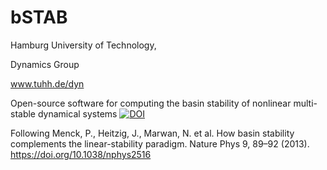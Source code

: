 # bSTAB

Hamburg University of Technology,

Dynamics Group

www.tuhh.de/dyn


Open-source software for computing the basin stability of nonlinear multi-stable dynamical systems
[![DOI](https://zenodo.org/badge/278140661.svg)](https://zenodo.org/badge/latestdoi/278140661)

Following
Menck, P., Heitzig, J., Marwan, N. et al. How basin stability complements the linear-stability paradigm. Nature Phys 9, 89–92 (2013). https://doi.org/10.1038/nphys2516 
